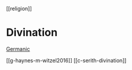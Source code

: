 [[religion]]
# Divination
[Germanic](divination-germanic.md)

[[g-haynes-m-witzel2016]]
[[c-serith-divination]]